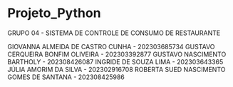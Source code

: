 # Projeto_Python

GRUPO 04 - SISTEMA DE CONTROLE DE CONSUMO DE RESTAURANTE
 
GIOVANNA ALMEIDA DE CASTRO CUNHA - 202303685734
GUSTAVO CERQUEIRA BONFIM OLIVEIRA - 202303392877
GUSTAVO NASCIMENTO BARTHOLY - 202308426087
INGRIDE DE SOUZA LIMA - 202303643365
JÚLIA AMORIM DA SILVA - 202302916708
ROBERTA SUED NASCIMENTO GOMES DE SANTANA - 202308425986

